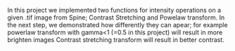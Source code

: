 In this project we implemented two functions for intensity operations on a given .tif image from Spine; Contrast Stretching and Powelaw transform.
In the next step, we demonstrated how differently they can apear; 
for example powerlaw transform with gamma<1 (=0.5 in this project) will result in more brighten images
Contrast stretching transform will result in better contrast.

